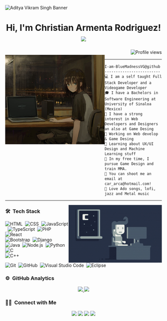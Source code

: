 ![Aditya Vikram Singh Banner](https://raw.githubusercontent.com/BlueMadnessVG/BlueMadnessVG/master/image_2024-02-19_150038274.png)

<h1 align="center">
Hi, I'm Christian Armenta Rodriguez!
  <img src="https://media.giphy.com/media/hvRJCLFzcasrR4ia7z/giphy.gif" width="30"></h1>
 <!--<img src="https://komarev.com/ghpvc/?username=I-am-vishalmaurya&label=Profile%20Views&color=0e75b6&style=flat" align='right' alt="vishalmaurya" />-->
 <img src="https://gpvc.arturio.dev/I-am-vishalmaurya" alt="Profile views" align='right'/> <a href="https://github.com/I-am-vishalmaurya/I-am-vishalmaurya/"> </a> 
<br/>


<img align="left" src="https://github.com/I-am-vishalmaurya/I-am-vishalmaurya/blob/main/cropped_image.png" alt="Unfortunately I didn't find the author of the pic, feel to open a pull request if found" width="320" />
<hr>

```
I-am-BlueMadnessVG@github
-------------------------
💻 I am a self taught Full Stack Developer and a Videogame Developer
🎓 I have a Bachelors in Software Engineering at University of Sinaloa (Mexico)
📝 I have a strong interest in Web Developers and Designers an also at Game Desing
🔭 Working on Web develop & Game Desing
🌱 Learning about UX/UI Design and Machine Learning stuff
🚩 In my free time, I pursue Game Design and train MMA.
💖 You can shoot me an email at car_arca@hotmail.com!
🎵 Love Ado songs, lofi, jazz and Metal music
```
<hr>

<!-- ## 👋 &nbsp;Hey there! I'm Aditya -->

<img alt="Night Coding" src="https://raw.githubusercontent.com/AVS1508/AVS1508/master/assets/Night-Coding.gif" align="right"/>

### 🛠 &nbsp;Tech Stack

![HTML](https://img.shields.io/badge/-HTML-05122A?style=flat&logo=HTML5)&nbsp;
![CSS](https://img.shields.io/badge/-CSS-05122A?style=flat&logo=CSS3&logoColor=1572B6)&nbsp;
![JavaScript](https://img.shields.io/badge/-JavaScript-05122A?style=flat&logo=javascript)&nbsp;
![TypeScript](https://shields.io/badge/TypeScript-05122A?logo=TypeScript&style=flat)&nbsp;
![PHP](https://shields.io/badge/PHP-05122A?logo=PHP&style=flat)&nbsp;
![React](https://img.shields.io/badge/-React-05122A?style=flat&logo=react)\
![Bootstrap](https://img.shields.io/badge/-Bootstrap-05122A?style=flat&logo=bootstrap&logoColor=563D7C)&nbsp;
![Django](https://img.shields.io/badge/-Django-05122A?style=flat&logo=django&logoColor=092E20)&nbsp;
![Java](https://img.shields.io/badge/Java-05122A?style=flat&logo=openjdk&logoColor=white)&nbsp;
![Node.js](https://img.shields.io/badge/-Node.js-05122A?style=flat&logo=node.js)&nbsp;
![Python](https://img.shields.io/badge/-Python-05122A?style=flat&logo=python)&nbsp;
![C](https://img.shields.io/badge/-C-05122A?style=flat&logo=C&logoColor=A8B9CC)\
![C++](https://img.shields.io/badge/-C++-05122A?style=flat&logo=C%2B%2B&logoColor=00599C)&nbsp;

![Git](https://img.shields.io/badge/-Git-05122A?style=flat&logo=git)&nbsp;
![GitHub](https://img.shields.io/badge/-GitHub-05122A?style=flat&logo=github)&nbsp;
![Visual Studio Code](https://img.shields.io/badge/-Visual%20Studio%20Code-05122A?style=flat&logo=visual-studio-code&logoColor=007ACC)&nbsp;
![Eclipse](https://img.shields.io/badge/-Eclipse-05122A?style=flat&logo=eclipse-ide&logoColor=2C2255)&nbsp;

### ⚙️ &nbsp;GitHub Analytics

<p align="center">
<a href="https://github.com/BlueMadnessVG">
  <img height="180em" src="https://github-readme-stats-eight-theta.vercel.app/api?username=BlueMadnessVG&show_icons=true&theme=algolia&include_all_commits=true&count_private=true"/>
  <img height="180em" src="https://github-readme-stats-eight-theta.vercel.app/api/top-langs/?username=BlueMadnessVG&layout=compact&langs_count=8&theme=algolia"/>
</a>
</p>

### 🤝🏻 &nbsp;Connect with Me

<p align="center">
<a href="https://www.linkedin.com/in/christian-armenta-rodriguez-263143257/"><img src="https://img.shields.io/badge/-Christian%20Armenta-0077B5?style=flat&logo=Linkedin&logoColor=white"/></a>
<a href="mailto:car_arca@hotmail.com"><img src="https://img.shields.io/badge/-car_arca@hotmail.com-D14836?style=flat&logo=Gmail&logoColor=white"/></a>
<a href="https://instagram.com/bluemadnessvg"><img src="https://img.shields.io/badge/-@bluemadnessvg-E4405F?style=flat&logo=Instagram&logoColor=white"/></a>
<a href="https://twitter.com/BlackShadowVG1"><img src="https://img.shields.io/badge/-@BlackShadowVG1-1877F2?style=flat&logo=Twitter&logoColor=white"/></a>
</p>
